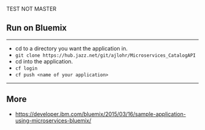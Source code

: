 TEST NOT MASTER

## Run on Bluemix
---
* cd to a directory you want the application in.
* ```git clone https://hub.jazz.net/git/ajlohr/Microservices_CatalogAPI```
* cd into the application.
* ```cf login```
* ```cf push <name of your application>```

---
## More
* https://developer.ibm.com/bluemix/2015/03/16/sample-application-using-microservices-bluemix/
